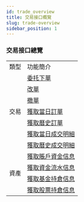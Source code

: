 ```yaml
---
id: trade_overview
title: 交易接口概覽
slug: trade-overview
sidebar_position: 1
---
```


### 交易接口總覽

<table>
    <tr>
        <td>類型</td>
        <td>功能簡介</td>
    </tr>
    <tr>
        <td rowspan="7">交易</td>
        <td><a href="./order/submit">委托下單</a></td>
    </tr>
    <tr>
        <td><a href="./order/replace">改單</a></td>
    </tr>
    <tr>
        <td><a href="./order/withdraw">撤單</a></td>
    </tr>
    <tr>
        <td><a href="./order/today_orders">獲取當日訂單</a></td>
    </tr>
    <tr>
        <td><a href="./order/history_orders">獲取曆史訂單</a></td>
    </tr>
    <tr>
        <td><a href="./execution/today_executions">獲取當日成交明細</a></td>
    </tr>
    <tr>
        <td><a href="./execution/history_executions">獲取曆史成交明細</a></td>
    </tr>
<tr>
        <td rowspan="4">資產</td>
        <td><a href="./asset/account">獲取賬戶資金信息</a></td>
    </tr>
    <tr>
        <td><a href="./asset/cashflow">獲取資金流水信息</a></td>
    </tr>
<tr>
        <td><a href="./asset/fund">獲取基金持倉信息</a></td>
    </tr>
<tr>
        <td><a href="./asset/stock">獲取股票持倉信息</a></td>
    </tr>
</table>
